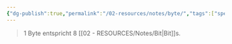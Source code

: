 ```yaml
---
{"dg-publish":true,"permalink":"/02-resources/notes/byte/","tags":["speicher","informatik/code","informatik/netzwerk","informatik"],"noteIcon":"","updated":"2025-09-10T16:35:09.738+02:00"}
---
```


> 1 Byte entspricht 8 [[02 - RESOURCES/Notes/Bit\|Bit]]s.